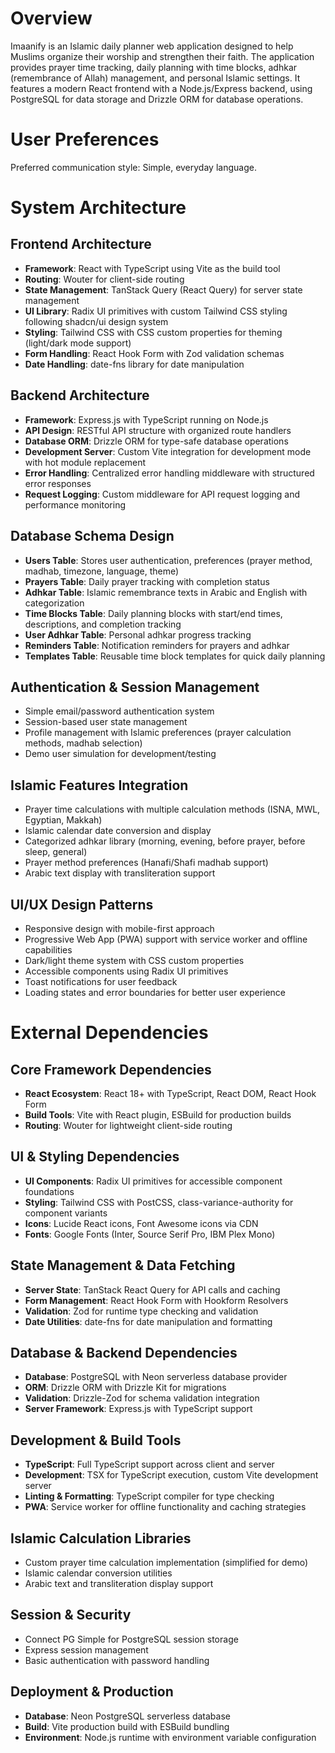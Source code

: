 # Overview

Imaanify is an Islamic daily planner web application designed to help Muslims organize their worship and strengthen their faith. The application provides prayer time tracking, daily planning with time blocks, adhkar (remembrance of Allah) management, and personal Islamic settings. It features a modern React frontend with a Node.js/Express backend, using PostgreSQL for data storage and Drizzle ORM for database operations.

# User Preferences

Preferred communication style: Simple, everyday language.

# System Architecture

## Frontend Architecture
- **Framework**: React with TypeScript using Vite as the build tool
- **Routing**: Wouter for client-side routing
- **State Management**: TanStack Query (React Query) for server state management
- **UI Library**: Radix UI primitives with custom Tailwind CSS styling following shadcn/ui design system
- **Styling**: Tailwind CSS with CSS custom properties for theming (light/dark mode support)
- **Form Handling**: React Hook Form with Zod validation schemas
- **Date Handling**: date-fns library for date manipulation

## Backend Architecture
- **Framework**: Express.js with TypeScript running on Node.js
- **API Design**: RESTful API structure with organized route handlers
- **Database ORM**: Drizzle ORM for type-safe database operations
- **Development Server**: Custom Vite integration for development mode with hot module replacement
- **Error Handling**: Centralized error handling middleware with structured error responses
- **Request Logging**: Custom middleware for API request logging and performance monitoring

## Database Schema Design
- **Users Table**: Stores user authentication, preferences (prayer method, madhab, timezone, language, theme)
- **Prayers Table**: Daily prayer tracking with completion status
- **Adhkar Table**: Islamic remembrance texts in Arabic and English with categorization
- **Time Blocks Table**: Daily planning blocks with start/end times, descriptions, and completion tracking
- **User Adhkar Table**: Personal adhkar progress tracking
- **Reminders Table**: Notification reminders for prayers and adhkar
- **Templates Table**: Reusable time block templates for quick daily planning

## Authentication & Session Management
- Simple email/password authentication system
- Session-based user state management
- Profile management with Islamic preferences (prayer calculation methods, madhab selection)
- Demo user simulation for development/testing

## Islamic Features Integration
- Prayer time calculations with multiple calculation methods (ISNA, MWL, Egyptian, Makkah)
- Islamic calendar date conversion and display
- Categorized adhkar library (morning, evening, before prayer, before sleep, general)
- Prayer method preferences (Hanafi/Shafi madhab support)
- Arabic text display with transliteration support

## UI/UX Design Patterns
- Responsive design with mobile-first approach
- Progressive Web App (PWA) support with service worker and offline capabilities
- Dark/light theme system with CSS custom properties
- Accessible components using Radix UI primitives
- Toast notifications for user feedback
- Loading states and error boundaries for better user experience

# External Dependencies

## Core Framework Dependencies
- **React Ecosystem**: React 18+ with TypeScript, React DOM, React Hook Form
- **Build Tools**: Vite with React plugin, ESBuild for production builds
- **Routing**: Wouter for lightweight client-side routing

## UI & Styling Dependencies
- **UI Components**: Radix UI primitives for accessible component foundations
- **Styling**: Tailwind CSS with PostCSS, class-variance-authority for component variants
- **Icons**: Lucide React icons, Font Awesome icons via CDN
- **Fonts**: Google Fonts (Inter, Source Serif Pro, IBM Plex Mono)

## State Management & Data Fetching
- **Server State**: TanStack React Query for API calls and caching
- **Form Management**: React Hook Form with Hookform Resolvers
- **Validation**: Zod for runtime type checking and validation
- **Date Utilities**: date-fns for date manipulation and formatting

## Database & Backend Dependencies
- **Database**: PostgreSQL with Neon serverless database provider
- **ORM**: Drizzle ORM with Drizzle Kit for migrations
- **Validation**: Drizzle-Zod for schema validation integration
- **Server Framework**: Express.js with TypeScript support

## Development & Build Tools
- **TypeScript**: Full TypeScript support across client and server
- **Development**: TSX for TypeScript execution, custom Vite development server
- **Linting & Formatting**: TypeScript compiler for type checking
- **PWA**: Service worker for offline functionality and caching strategies

## Islamic Calculation Libraries
- Custom prayer time calculation implementation (simplified for demo)
- Islamic calendar conversion utilities
- Arabic text and transliteration display support

## Session & Security
- Connect PG Simple for PostgreSQL session storage
- Express session management
- Basic authentication with password handling

## Deployment & Production
- **Database**: Neon PostgreSQL serverless database
- **Build**: Vite production build with ESBuild bundling
- **Environment**: Node.js runtime with environment variable configuration